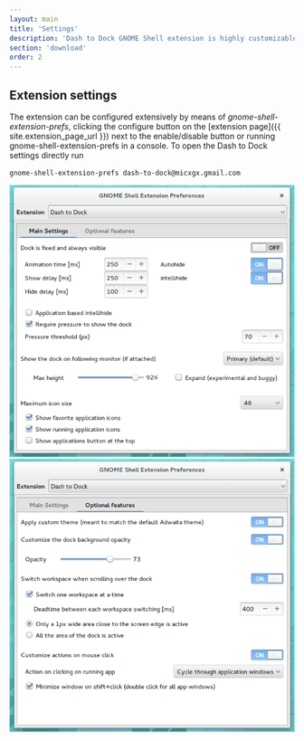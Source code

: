 ```yaml
---
layout: main
title: 'Settings'
description: 'Dash to Dock GNOME Shell extension is highly customizable via the settings panel.'
section: 'download'
order: 2
---
```


## Extension settings
The extension can be configured extensively by means of *gnome-shell-extension-prefs*,  clicking the configure button on the [extension page]({{ site.extension_page_url }}) next to the enable/disable button or running gnome-shell-extension-prefs in a console. To open the Dash to Dock settings directly run

    gnome-shell-extension-prefs dash-to-dock@micxgx.gmail.com

<img src="./media/settings1.png"/>

<img src="./media/settings2.png"/>
